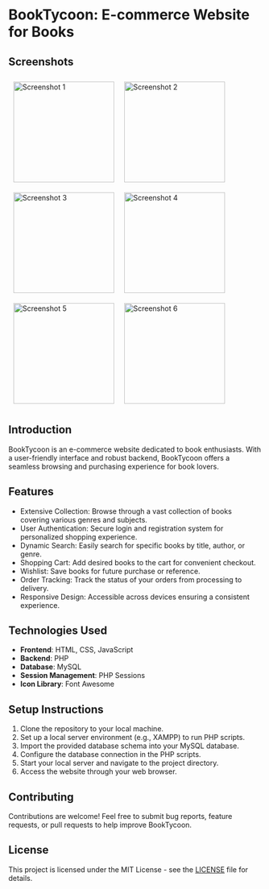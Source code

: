 # BookTycoon: E-commerce Website for Books

## Screenshots
<div style="display: flex; flex-wrap: wrap;">
    <img src="https://github.com/M9Usman/SuperTycoon/assets/111625687/008426e7-3966-4bbd-a1c4-45ec2cb8bdfa" alt="Screenshot 1" style="width: 200px; margin: 10px;">
    <img src="https://github.com/M9Usman/SuperTycoon/assets/111625687/4d0eccff-fccf-4536-9323-1b74af3c4479" alt="Screenshot 2" style="width: 200px; margin: 10px;">
    <img src="https://github.com/M9Usman/SuperTycoon/assets/111625687/76055152-a110-4fa9-801d-4cc6db8d4064" alt="Screenshot 3" style="width: 200px; margin: 10px;">
    <img src="https://github.com/M9Usman/SuperTycoon/assets/111625687/47092102-6cbb-45fb-a0a7-f9e7da419f6c" alt="Screenshot 4" style="width: 200px; margin: 10px;">
    <img src="https://github.com/M9Usman/SuperTycoon/assets/111625687/8b340970-9977-4740-8b2d-b79b58a8c747" alt="Screenshot 5" style="width: 200px; margin: 10px;">
    <img src="https://github.com/M9Usman/SuperTycoon/assets/111625687/ffe032a6-e905-44c1-93ca-293a3ed47f46" alt="Screenshot 6" style="width: 200px; margin: 10px;">
</div>

## Introduction
BookTycoon is an e-commerce website dedicated to book enthusiasts. With a user-friendly interface and robust backend, BookTycoon offers a seamless browsing and purchasing experience for book lovers.

## Features
- Extensive Collection: Browse through a vast collection of books covering various genres and subjects.
- User Authentication: Secure login and registration system for personalized shopping experience.
- Dynamic Search: Easily search for specific books by title, author, or genre.
- Shopping Cart: Add desired books to the cart for convenient checkout.
- Wishlist: Save books for future purchase or reference.
- Order Tracking: Track the status of your orders from processing to delivery.
- Responsive Design: Accessible across devices ensuring a consistent experience.

## Technologies Used
- **Frontend**: HTML, CSS, JavaScript
- **Backend**: PHP
- **Database**: MySQL
- **Session Management**: PHP Sessions
- **Icon Library**: Font Awesome

## Setup Instructions
1. Clone the repository to your local machine.
2. Set up a local server environment (e.g., XAMPP) to run PHP scripts.
3. Import the provided database schema into your MySQL database.
4. Configure the database connection in the PHP scripts.
5. Start your local server and navigate to the project directory.
6. Access the website through your web browser.

## Contributing
Contributions are welcome! Feel free to submit bug reports, feature requests, or pull requests to help improve BookTycoon.

## License
This project is licensed under the MIT License - see the [LICENSE](LICENSE) file for details.
